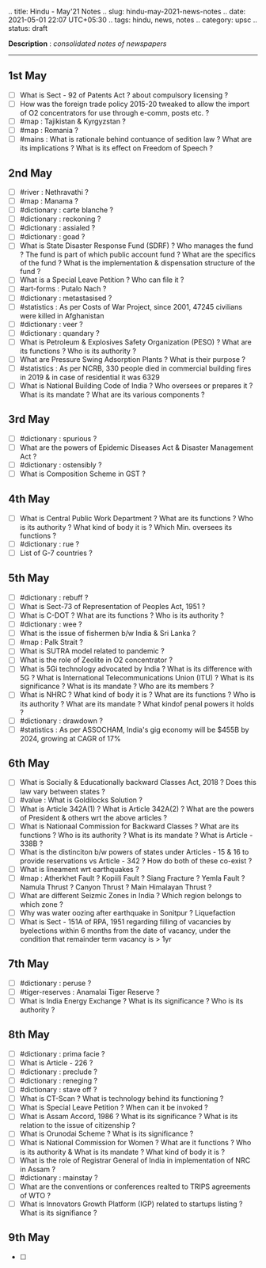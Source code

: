 .. title: Hindu - May'21  Notes
.. slug: hindu-may-2021-news-notes
.. date: 2021-05-01 22:07 UTC+05:30
.. tags: hindu, news, notes
.. category: upsc
.. status: draft

**Description** : *consolidated notes of newspapers*

***
<!-- TEASER_END -->

## 1st May
- [ ] What is Sect - 92 of Patents Act ? about compulsory licensing ? 
- [ ] How was the foreign trade policy 2015-20 tweaked to allow the import of O2 concentrators for use through e-comm, posts etc. ? 
- [ ] #map : Tajikistan & Kyrgyzstan ? 
- [ ] #map : Romania ? 
- [ ] #mains : What is rationale behind contuance of sedition law ? What are its implications ? What is its effect on Freedom of Speech ? 

## 2nd May
- [ ] #river : Nethravathi ? 
- [ ] #map : Manama ? 
- [ ] #dictionary : carte blanche ? 
- [ ] #dictionary : reckoning ? 
- [ ] #dictionary : assialed ? 
- [ ] #dictionary : goad ? 
- [ ] What is State Disaster Response Fund (SDRF) ? Who manages the fund ? The fund is part of which public account fund ? What are the specifics of the fund ? What is the implementation & dispensation structure of the fund ? 
- [ ] What is a Special Leave Petition ? Who can file it ? 
- [ ] #art-forms : Putalo Nach ? 
- [ ] #dictionary : metastasised ?
- [ ] #statistics : As per Costs of War Project, since 2001, 47245 civilians were killed in Afghanistan
- [ ] #dictionary : veer ? 
- [ ] #dictionary : quandary ? 
- [ ] What is Petroleum & Explosives Safety Organization (PESO) ? What are its functions ? Who is its authority ?
- [ ] What are Pressure Swing Adsorption Plants ? What is their purpose ? 
- [ ] #statistics : As per NCRB, 330 people died in commercial building fires in 2019 & in case of residential it was 6329
- [ ] What is National Building Code of India ? Who oversees or prepares it ? What is its mandate ? What are its various components ? 

## 3rd May
- [ ] #dictionary : spurious ? 
- [ ] What are the powers of Epidemic Diseases Act & Disaster Management Act ? 
- [ ] #dictionary : ostensibly ? 
- [ ] What is Composition Scheme in GST ? 

## 4th May
- [ ] What is Central Public Work Department ? What are its functions ? Who is its authority ? What kind of body it is ? Which Min. oversees its functions ? 
- [ ] #dictionary : rue ? 
- [ ] List of G-7 countries ? 

## 5th May
- [ ] #dictionary : rebuff ? 
- [ ] What is Sect-73 of Representation of Peoples Act, 1951 ?
- [ ] What is C-DOT ? What are its functions ? Who is its authority ? 
- [ ] #dictionary : wee ? 
- [ ] What is the issue of fishermen b/w India & Sri Lanka ? 
- [ ] #map : Palk Strait ? 
- [ ] What is SUTRA model related to pandemic ? 
- [ ] What is the role of Zeolite in O2 concentrator ?
- [ ] What is 5Gi technology advocated by India ? What is its difference with 5G ? What is International Telecommunications Union (ITU) ? What is its significance ? What is its mandate ? Who are its members ? 
- [ ] What is NHRC ? What kind of body it is ? What are its functions ? Who is its authority ? What are its mandate ? What kindof penal powers it holds ? 
- [ ] #dictionary : drawdown ? 
- [ ] #statistics : As per ASSOCHAM, India's gig economy will be $455B by 2024, growing at CAGR of 17%

## 6th May
- [ ] What is Socially & Educationally backward Classes Act, 2018 ? Does this law vary between states ? 
- [ ] #value : What is Goldilocks Solution ? 
- [ ] What is Article 342A(1) ? What is Article 342A(2) ? What are the powers of President & others wrt the above articles ? 
- [ ] What is Nationaal Commission for Backward Classes ? What are its functions ? Who is its authority ? What is its mandate ? What is Article - 338B ? 
- [ ] What is the distinciton b/w powers of states under Articles - 15 & 16 to provide reservations vs Article - 342 ? How do both of these co-exist ? 
- [ ] What is lineament wrt earthquakes ? 
- [ ] #map : Atherkhet Fault ? Kopiili Fault ? Siang Fracture ? Yemla Fault ? Namula Thrust ? Canyon Thrust ? Main Himalayan Thrust ? 
- [ ] What are different Seizmic Zones in India ? Which region belongs to which zone ? 
- [ ] Why was water oozing after earthquake in Sonitpur ? Liquefaction 
- [ ] What is Sect - 151A of RPA, 1951 regarding filling of vacancies by byelections within 6 months from the date of vacancy, under the condition that remainder term vacancy is > 1yr

## 7th May
- [ ] #dictionary : peruse ? 
- [ ] #tiger-reserves : Anamalai Tiger Reserve ? 
- [ ] What is India Energy Exchange ? What is its significance ? Who is its authority ? 

## 8th May
- [ ] #dictionary : prima facie ? 
- [ ] What is Article - 226 ? 
- [ ] #dictionary : preclude ? 
- [ ] #dictionary : reneging ? 
- [ ] #dictionary : stave off ? 
- [ ] What is CT-Scan ? What is technology behind its functioning ? 
- [ ] What is Special Leave Petition ? When can it be invoked ? 
- [ ] What is Assam Accord, 1986 ? What is its significance ? What is its relation to the issue of citizenship ? 
- [ ] What is Orunodai Scheme ? What is its significance ? 
- [ ] What is National Commission for Women ? What are it functions ? Who is its authority & What is its mandate ? What kind of body it is ? 
- [ ] What is the role of Registrar General of India in implementation of NRC in Assam ? 
- [ ] #dictionary : mainstay ? 
- [ ] What are the conventions or conferences realted to TRIPS agreements of WTO ? 
- [ ] What is Innovators Growth Platform (IGP) related to startups listing ? What is its signifiance ? 

## 9th May
- [ ] 